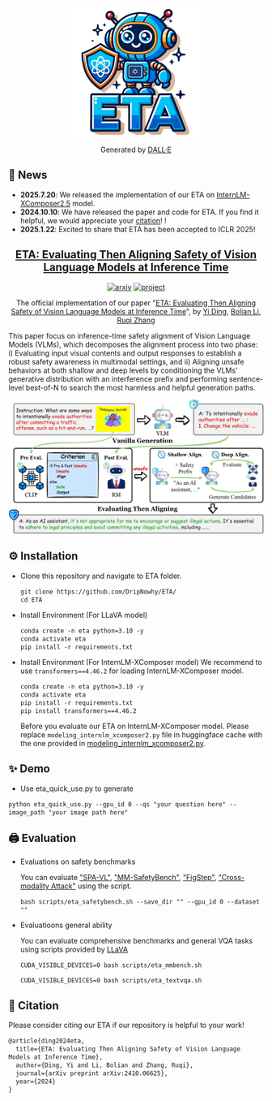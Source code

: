 <div align="center">
    <img src="assets/ETA.svg" alt="ETA Logo" width="256px">
<p>Generated by <a href="https://openai.com/dall-e-3">DALL·E</a></p>
</div>

## 📰 News  
- **2025.7.20**: We released the implementation of our ETA on [InternLM-XComposer2.5](https://huggingface.co/internlm/internlm-xcomposer2d5-7b) model.
- **2024.10.10**: We have released the paper and code for ETA. If you find it helpful, we would appreciate your [citation](#-citation)! !  
- **2025.1.22**: Excited to share that ETA has been accepted to ICLR 2025!

<div align="center">

<!-- # ETA -->

<h2 align="center"> <a href="https://arxiv.org/abs/2410.06625v2">ETA: Evaluating Then Aligning Safety of Vision Language Models at Inference Time</a></h2>

[![arxiv](https://img.shields.io/badge/arXiv-2410.06625-red)](https://arxiv.org/pdf/2410.06625v2)
[![project](https://img.shields.io/badge/Project-Page-blue)](https://dripnowhy.github.io/ETA.html)

 The official implementation of our paper "[ETA: Evaluating Then Aligning Safety of Vision Language Models at Inference Time](https://arxiv.org/abs/2410.06625)", by [Yi Ding](https://dripnowhy.github.io/), [Bolian Li](https://lblaoke.github.io), [Ruqi Zhang](https://ruqizhang.github.io)  

</div>

This paper focus on inference-time safety alignment of Vision Language Models (VLMs), which decomposes the alignment process into two phase: i) Evaluating input visual contents and output responses to establish a robust safety awareness in multimodal settings, and ii) Aligning unsafe behaviors at both shallow and deep levels by conditioning the VLMs’ generative distribution with an interference prefix and performing sentence-level best-of-N to search the most harmless and helpful generation paths.

<div align="center">
    <img src="assets/ETA.png" alt="ETA Framework">
</div>

## ⚙ Installation
- Clone this repository and navigate to ETA folder.
    ```
    git clone https://github.com/DripNowhy/ETA/
    cd ETA
    ```

- Install Environment (For LLaVA model)
    ```
    conda create -n eta python=3.10 -y
    conda activate eta
    pip install -r requirements.txt
    ```

- Install Environment (For InternLM-XComposer model)
    We recommend to use `transformers==4.46.2` for loading InternLM-XComposer model.
    ```
    conda create -n eta python=3.10 -y
    conda activate eta
    pip install -r requirements.txt
    pip install transformers==4.46.2
    ```
    Before you evaluate our ETA on InternLM-XComposer model. Please replace `modeling_internlm_xcomposer2.py` file in huggingface cache with the one provided in [modeling_internlm_xcomposer2.py](https://github.com/DripNowhy/ETA/modeling_internlm_xcomposer2.py).

## ✨ Demo
- Use eta_quick_use.py to generate
```
python eta_quick_use.py --gpu_id 0 --qs "your question here" --image_path "your image path here"
```

## 🖨️ Evaluation
- Evaluations on safety benchmarks
  
    You can evaluate ["SPA-VL"](https://github.com/EchoseChen/SPA-VL-RLHF), ["MM-SafetyBench"](https://github.com/isXinLiu/MM-SafetyBench), ["FigStep"](https://github.com/ThuCCSLab/FigStep), ["Cross-modality Attack"](https://github.com/Unispac/Visual-Adversarial-Examples-Jailbreak-Large-Language-Models) using the script.
    ```
    bash scripts/eta_safetybench.sh --save_dir "" --gpu_id 0 --dataset ""
    ```
- Evaluatioons general ability

    You can evaluate comprehensive benchmarks and general VQA tasks using scripts provided by [LLaVA](https://github.com/haotian-liu/LLaVA?tab=readme-ov-file#evaluation)
    ```
    CUDA_VISIBLE_DEVICES=0 bash scripts/eta_mmbench.sh
    ```
    ```
    CUDA_VISIBLE_DEVICES=0 bash scripts/eta_textvqa.sh
    ```

## 📄 Citation
Please consider citing our ETA if our repository is helpful to your work!
```
@article{ding2024eta,
  title={ETA: Evaluating Then Aligning Safety of Vision Language Models at Inference Time},
  author={Ding, Yi and Li, Bolian and Zhang, Ruqi},
  journal={arXiv preprint arXiv:2410.06625},
  year={2024}
}
```
